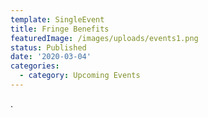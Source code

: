 ```yaml
---
template: SingleEvent
title: Fringe Benefits
featuredImage: /images/uploads/events1.png
status: Published
date: '2020-03-04'
categories:
  - category: Upcoming Events
---
```

.
